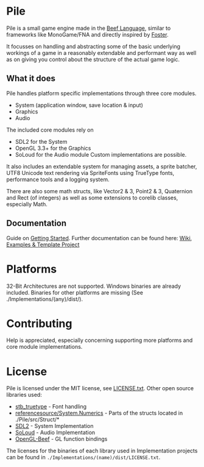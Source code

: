 # Pile
Pile is a small game engine made in the [Beef Language](https://github.com/beefytech/Beef), similar to frameworks like MonoGame/FNA and directly inspired by [Foster](https://github.com/NoelFB/Foster).

It focusses on handling and abstracting some of the basic underlying workings of a game in a reasonably extendable and performant way as well as on giving you control about the structure of the actual game logic.

## What it does
Pile handles platform specific implementations through three core modules.
- System (application window, save location & input)
- Graphics
- Audio

The included core modules rely on
- SDL2 for the System
- OpenGL 3.3+ for the Graphics
- SoLoud for the Audio module
Custom implementations are possible.

It also includes an extendable system for managing assets, a sprite batcher, UTF8 Unicode text rendering via SpriteFonts using TrueType fonts, performance tools and a logging system.

There are also some math structs, like Vector2 & 3, Point2 & 3, Quaternion and Rect (of integers) as well as some extensions to corelib classes, especially Math.

## Documentation
Guide on [Getting Started](https://github.com/EinBurgbauer/Pile/wiki/Getting-Started). Further documentation can be found here: [Wiki](https://github.com/EinBurgbauer/Pile/wiki), [Examples & Template Project](https://github.com/EinBurgbauer/Pile/tree/master/Examples)

# Platforms
32-Bit Architectures are not supported.
Windows binaries are already included. Binaries for other platforms are missing (See ./Implementations/(any)/dist/).

# Contributing
Help is appreciated, especially concerning supporting more platforms and core module implementations.

# License
Pile is licensed under the MIT license, see [LICENSE.txt](https://github.com/EinBurgbauer/Pile/blob/master/LICENSE.txt).
Other open source libraries used:
- [stb_truetype](https://github.com/nothings/stb/blob/master/stb_truetype.h) - Font handling
- [referencesource/System.Numerics](https://github.com/microsoft/referencesource/tree/master/System.Numerics/System/Numerics) - Parts of the structs located in ./Pile/src/Struct/*
- [SDL2](https://www.libsdl.org/) - System Implementation
- [SoLoud](http://sol.gfxile.net/soloud/index.html) - Audio Implementation
- [OpenGL-Beef](https://github.com/MineGame159/opengl-beef) - GL function bindings

The licenses for the binaries of each library used in Implementation projects can be found in `./Implementations/(name)/dist/LICENSE.txt`.
